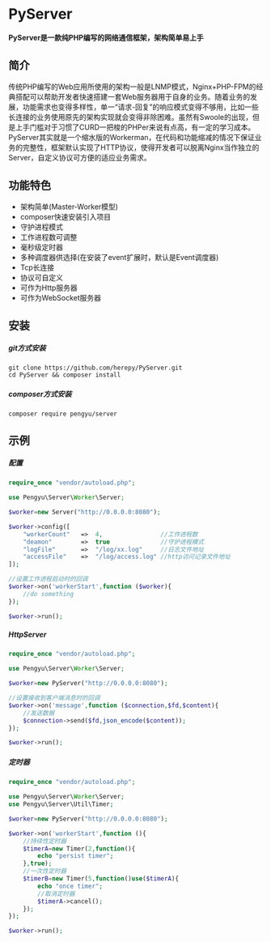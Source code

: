 # PyServer

**PyServer是一款纯PHP编写的网络通信框架，架构简单易上手**

## 简介

传统PHP编写的Web应用所使用的架构一般是LNMP模式，Nginx+PHP-FPM的经典搭配可以帮助开发者快速搭建一套Web服务器用于自身的业务。随着业务的发展，功能需求也变得多样性，单一“请求-回复”的响应模式变得不够用，比如一些长连接的业务使用原先的架构实现就会变得非除困难。虽然有Swoole的出现，但是上手门槛对于习惯了CURD一把梭的PHPer来说有点高，有一定的学习成本。PyServer其实就是一个缩水版的Workerman，在代码和功能缩减的情况下保证业务的完整性，框架默认实现了HTTP协议，使得开发者可以脱离Nginx当作独立的Server，自定义协议可方便的适应业务需求。

## 功能特色

- 架构简单(Master-Worker模型)
- composer快速安装引入项目
- 守护进程模式
- 工作进程数可调整
- 毫秒级定时器
- 多种调度器供选择(在安装了event扩展时，默认是Event调度器)
- Tcp长连接
- 协议可自定义
- 可作为Http服务器
- 可作为WebSocket服务器

## 安装

##### git方式安装
```shell
git clone https://github.com/herepy/PyServer.git
cd PyServer && composer install
```

##### composer方式安装
```shell
composer require pengyu/server
```

## 示例

##### 配置
```php
require_once "vendor/autoload.php";

use Pengyu\Server\Worker\Server;

$worker=new Server("http://0.0.0.0:8080");

$worker->config([
    "workerCount"   =>  4,                //工作进程数
    "deamon"        =>  true              //守护进程模式
    "logFile"       =>  "/log/xx.log"     //日志文件地址
    "accessFile"    =>  "/log/access.log" //http访问记录文件地址
]);

//设置工作进程启动时的回调
$worker->on('workerStart',function ($worker){
    //do something
});

$worker->run();
```

##### HttpServer

```php
require_once "vendor/autoload.php";

use Pengyu\Server\Worker\Server;

$worker=new PyServer("http://0.0.0.0:8080");

//设置接收到客户端消息时的回调
$worker->on('message',function ($connection,$fd,$content){
    //发送数据
    $connection->send($fd,json_encode($content));
});

$worker->run();
```
##### 定时器
```php
require_once "vendor/autoload.php";

use Pengyu\Server\Worker\Server;
use Pengyu\Server\Util\Timer;

$worker=new PyServer("http://0.0.0.0:8080");

$worker->on('workerStart',function (){
    //持续性定时器
    $timerA=new Timer(2,function(){
        echo "persist timer";
    },true);
    //一次性定时器
    $timerB=new Timer(5,function()use($timerA){
        echo "once timer";
        //取消定时器
        $timerA->cancel();
    });
});

$worker->run();
```


